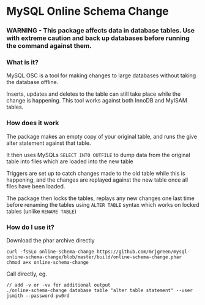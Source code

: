 MySQL Online Schema Change
=======

### WARNING - This package affects data in database tables. Use with extreme caution and back up databases before running the command against them.

### What is it?
MySQL OSC is a tool for making changes to large databases without taking the database offline.

Inserts, updates and deletes to the table can still take place while the change is happening. This tool works against both InnoDB and MyISAM tables.


### How does it work
The package makes an empty copy of your original table, and runs the give alter statement against that table.

It then uses MySQLs `SELECT INTO OUTFILE` to dump data from the original table into files which are loaded into the new table

Triggers are set up to catch changes made to the old table while this is happening, and the changes are replayed against the new table
once all files have been loaded.

The package then locks the tables, replays any new changes one last time before renaming the tables using `ALTER TABLE` syntax which works on locked tables (unlike `RENAME TABLE`)

### How do I use it?

Download the phar archive directly

    curl -fsSLo online-schema-change https://github.com/mrjgreen/mysql-online-schema-change/blob/master/build/online-schema-change.phar
    chmod a+x online-schema-change


Call directly, eg.

    // add -v or -vv for additional output
    ./online-schema-change database table "alter table statement" --user jsmith --password pw0rd
